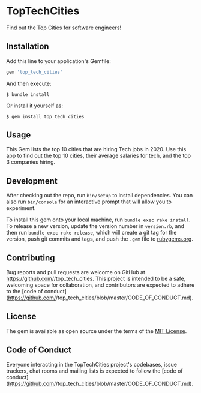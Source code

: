 # TopTechCities

Find out the Top Cities for software engineers!


## Installation

Add this line to your application's Gemfile:

```ruby
gem 'top_tech_cities'
```

And then execute:

    $ bundle install

Or install it yourself as:

    $ gem install top_tech_cities

## Usage

This Gem lists the top 10 cities that are hiring Tech jobs in 2020. Use this app to find out the top 10 cities, their average salaries for tech, and the top 3 companies hiring.

## Development

After checking out the repo, run `bin/setup` to install dependencies. You can also run `bin/console` for an interactive prompt that will allow you to experiment.

To install this gem onto your local machine, run `bundle exec rake install`. To release a new version, update the version number in `version.rb`, and then run `bundle exec rake release`, which will create a git tag for the version, push git commits and tags, and push the `.gem` file to [rubygems.org](https://rubygems.org).

## Contributing

Bug reports and pull requests are welcome on GitHub at https://github.com/<arodriguez1030>/top_tech_cities. This project is intended to be a safe, welcoming space for collaboration, and contributors are expected to adhere to the [code of conduct](https://github.com/<github username>/top_tech_cities/blob/master/CODE_OF_CONDUCT.md).


## License

The gem is available as open source under the terms of the [MIT License](https://opensource.org/licenses/MIT).

## Code of Conduct

Everyone interacting in the TopTechCities project's codebases, issue trackers, chat rooms and mailing lists is expected to follow the [code of conduct](https://github.com/<github username>/top_tech_cities/blob/master/CODE_OF_CONDUCT.md).
